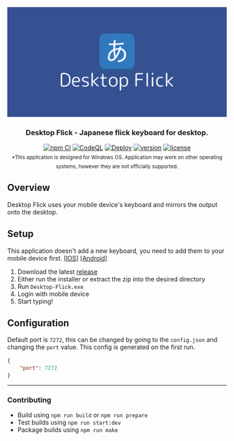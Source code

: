 <div align="center">
    <a href="https://github.com/Katsute/Desktop-Flick">
        <img src="https://raw.githubusercontent.com/Katsute/Desktop-Flick/main/banner.png" alt="Desktop Flick">
    </a>
    <h3>Desktop Flick - Japanese flick keyboard for desktop.</h3>
    <a href="https://github.com/Katsute/Desktop-Flick/actions/workflows/npm_ci.yml"><img src="https://github.com/Katsute/Desktop-Flick/workflows/npm%20CI/badge.svg" title="npm CI"></a>
    <a href="https://github.com/Katsute/Desktop-Flick/actions/workflows/codeql.yml"><img src="https://github.com/Katsute/Desktop-Flick/workflows/CodeQL/badge.svg" title="CodeQL"></a>
    <a href="https://github.com/Katsute/Desktop-Flick/actions/workflows/deploy.yml"><img src="https://github.com/Katsute/Desktop-Flick/workflows/Deploy/badge.svg" title="Deploy"></a>
    <a href="https://github.com/Katsute/Desktop-Flick/releases"><img title="version" src="https://img.shields.io/github/v/release/Katsute/Desktop-Flick"></a>
    <a href="https://github.com/Katsute/Desktop-Flick/blob/main/LICENSE"><img title="license" src="https://img.shields.io/github/license/Katsute/Desktop-Flick"></a>
    <br />
    <sub>*This application is designed for Windows OS. Application may work on other operating systems, however they are not officially supported.</sub>
</div>

## Overview

Desktop Flick uses your mobile device's keyboard and mirrors the output onto the desktop.

## Setup

This application doesn't add a new keyboard, you need to add them to your mobile device first. [[IOS]](https://support.apple.com/guide/iphone/add-or-change-keyboards-iph73b71eb/ios) [[Android]](https://www.samsung.com/au/support/mobile-devices/customise-keyboard-layout/)

1. Download the latest [release](https://github.com/Katsute/Desktop-Flick/releases)
2. Either run the installer or extract the zip into the desired directory
3. Run `Desktop-Flick.exe`
4. Login with mobile device
5. Start typing!

## Configuration

Default port is `7272`, this can be changed by going to the `config.json` and changing the `port` value. This config is generated on the first run.

```json
{
    "port": 7272
}
```

<hr>

### Contributing

- Build using `npm run build` or `npm run prepare`
- Test builds using `npm run start:dev`
- Package builds using `npm run make`
